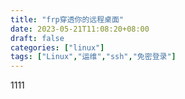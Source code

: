 ```yaml
---
title: "frp穿透你的远程桌面"
date: 2023-05-21T11:08:20+08:00
draft: false
categories: ["linux"]
tags: ["Linux","运维","ssh","免密登录"]
---
```


1111